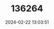 ---
title: "136264"
category: "Bullimus gamay"
draft: false
date: 2024-02-22 13:03:51
languages:
  English: ["Camiguin Forest Rat", "Camiguin Bullimus"]
  German: ["Camiguin-Moosmaus"]
---